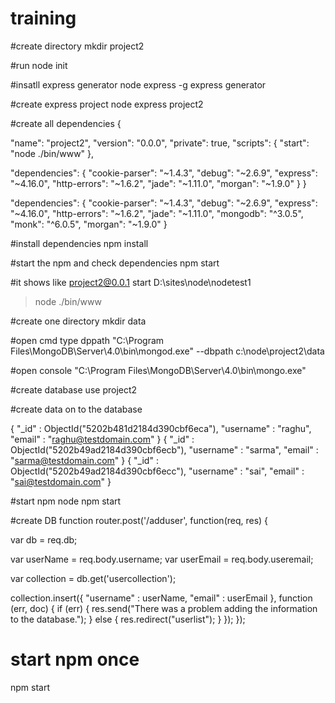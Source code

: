 # training
#create directory 
mkdir project2

#run 
node init

#insatll express generator 
node express -g express generator 

#create express project
node express project2

#create all dependencies
{

  "name": "project2",
  "version": "0.0.0",
  "private": true,
  "scripts": {
    "start": "node ./bin/www"
  },
  
  "dependencies": {
    "cookie-parser": "~1.4.3",
    "debug": "~2.6.9",
    "express": "~4.16.0",
    "http-errors": "~1.6.2",
    "jade": "~1.11.0",
    "morgan": "~1.9.0"
  }
}

"dependencies": {
  "cookie-parser": "~1.4.3",
  "debug": "~2.6.9",
  "express": "~4.16.0",
  "http-errors": "~1.6.2",
  "jade": "~1.11.0",
  "mongodb": "^3.0.5",
  "monk": "^6.0.5",
  "morgan": "~1.9.0"
}

#install dependencies
npm install

#start the npm and check dependencies
npm start

#it shows like
project2@0.0.1 start D:\sites\node\nodetest1
> node ./bin/www

#create one directory
mkdir data

#open cmd type dppath
"C:\Program Files\MongoDB\Server\4.0\bin\mongod.exe" --dbpath c:\node\project2\data

#open  console
"C:\Program Files\MongoDB\Server\4.0\bin\mongo.exe"

#create database
use project2

#create data on to the database 

{
        "_id" : ObjectId("5202b481d2184d390cbf6eca"),
        "username" : "raghu",
        "email" : "raghu@testdomain.com"
}
{
        "_id" : ObjectId("5202b49ad2184d390cbf6ecb"),
        "username" : "sarma",
        "email" : "sarma@testdomain.com"
}
{
        "_id" : ObjectId("5202b49ad2184d390cbf6ecc"),
        "username" : "sai",
        "email" : "sai@testdomain.com"
}

#start npm 
node npm start

#create DB function
router.post('/adduser', function(req, res) {

   var db = req.db;
   
   var userName = req.body.username;
   var userEmail = req.body.useremail;

   var collection = db.get('usercollection');

   collection.insert({
        "username" : userName,
        "email" : userEmail
    }, function (err, doc) {
        if (err) {
            res.send("There was a problem adding the information to the database.");
        }
        else {
            res.redirect("userlist");
        }
    });
});

# start npm once 
npm start
